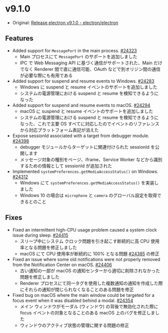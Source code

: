 # v9.1.0

- Original: [Release electron v9.1.0 - electron/electron](https://github.com/electron/electron/releases/tag/v9.1.0)

## Features

- Added support for `MessagePort` in the main process. [#24323](https://github.com/electron/electron/pull/24323)
  - Main プロセスにて `MessagePort` のサポートを追加しました
  - IPC で Web Messaging API に基づく通信がサポートされた、Main だけでなく Renderer 間で直に通信可能、OAuth などで別オリジン間の通信が必要な際にも有用である
- Added support for suspend and resume events to Windows. [#24283](https://github.com/electron/electron/pull/24283)
  - Windows に suspend と resume イベントのサポートを追加しました
  - システムの電源管理における suspend と resume を検知できるようになった
- Added support for suspend and resume events to macOS. [#24294](https://github.com/electron/electron/pull/24294)
  - macOS に suspend と resume イベントのサポートを追加しました
  - システムの電源管理における suspend と resume を検知できるようになった、これで主要 OS すべてに対応したのでイベントのリファレンスから対応プラットフォーム表記が消えた
- Expose sessionId associated with a target from debugger module. [#24398](https://github.com/electron/electron/pull/24398)
  - debugger モジュールからターゲットに関連付けられた sessionId を公開します
  - メッセージ対象の種別をページ、iframe、Service Worker などから識別するための情報として sessionId が追加された
- Implemented `systemPreferences.getMediaAccessStatus()` on Windows. [#24312](https://github.com/electron/electron/pull/24312)
  - Windows にて `systemPreferences.getMediaAccessStatus()` を実装しました
  - Windows 10 の場合は `microphone` と `camera` のグローバル設定を取得できるとのこと

## Fixes

- Fixed an intermittent high-CPU usage problem caused a system clock issue during sleep. [#24415](https://github.com/electron/electron/pull/24415)
  - スリープ中にシステム クロック問題を引き起こす断続的に高 CPU 使用率となる問題を修正しました
  - macOS にて CPU 使用率が断続的に 100% となる問題 [#24385](https://github.com/electron/electron/issues/24385) の修正
- Fixed an issue where some old notifications were not properly removed from the Notification Center on macOS. [#24406](https://github.com/electron/electron/pull/24406)
  - 古い通知の一部が macOS の通知センターから適切に削除されなかった問題を修正しました
  - Renderer プロセスにて同一タグを使用した複数通知の通知を作成した際にそれらの通知が閉じられなくなることのある問題を修正
- Fixed bug on macOS where the main window could be targeted for a focus event when it was disabled behind a modal. [#24354](https://github.com/electron/electron/pull/24354)
  - メイン ウィンドウがモーダル (ウィンドウ) の背後で無効化された際に focus イベントの対象となることのある macOS 上のバグを修正しました
  - ウィンドウのアクティブ状態の管理に関する問題の修正
